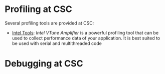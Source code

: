 # Profiling at CSC
Several profiling tools are provided at CSC:


* [Intel Tools](vtune.md): *Intel VTune Amplifier* is a powerful profiling tool that can be used to collect performance data of your
application. It is best suited to be used with serial and multithreaded code

# Debugging at CSC

